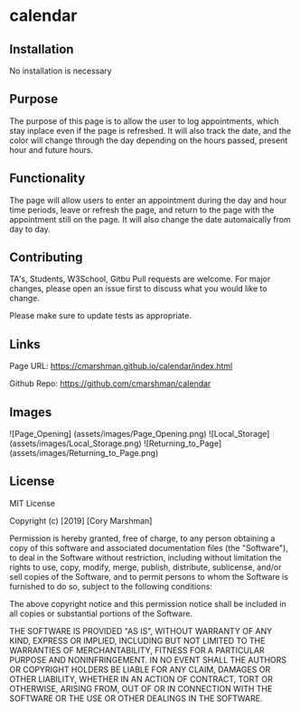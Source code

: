 # calendar

## Installation

No installation is necessary

## Purpose
 The purpose of this page is to allow the user to log appointments, which stay inplace even if the page is refreshed. It will also track the date, and the color will change through the day depending on the hours passed, present hour and future hours. 

## Functionality
The page will allow users to enter an appointment during the day and hour time periods, leave or refresh the page, and return to the page with the appointment still on the page. It will also change the date automaically from day to day. 

## Contributing
TA's, Students, W3School, Gitbu
Pull requests are welcome. For major changes, please open an issue first to discuss what you would like to change.

Please make sure to update tests as appropriate.

## Links
Page URL: https://cmarshman.github.io/calendar/index.html

Github Repo: https://github.com/cmarshman/calendar

## Images

![Page_Opening] (assets/images/Page_Opening.png)
![Local_Storage] (assets/images/Local_Storage.png)
![Returning_to_Page] (assets/images/Returning_to_Page.png)


## License
MIT License

Copyright (c) [2019] [Cory Marshman]

Permission is hereby granted, free of charge, to any person obtaining a copy
of this software and associated documentation files (the "Software"), to deal
in the Software without restriction, including without limitation the rights
to use, copy, modify, merge, publish, distribute, sublicense, and/or sell
copies of the Software, and to permit persons to whom the Software is
furnished to do so, subject to the following conditions:

The above copyright notice and this permission notice shall be included in all
copies or substantial portions of the Software.

THE SOFTWARE IS PROVIDED "AS IS", WITHOUT WARRANTY OF ANY KIND, EXPRESS OR
IMPLIED, INCLUDING BUT NOT LIMITED TO THE WARRANTIES OF MERCHANTABILITY,
FITNESS FOR A PARTICULAR PURPOSE AND NONINFRINGEMENT. IN NO EVENT SHALL THE
AUTHORS OR COPYRIGHT HOLDERS BE LIABLE FOR ANY CLAIM, DAMAGES OR OTHER
LIABILITY, WHETHER IN AN ACTION OF CONTRACT, TORT OR OTHERWISE, ARISING FROM,
OUT OF OR IN CONNECTION WITH THE SOFTWARE OR THE USE OR OTHER DEALINGS IN THE
SOFTWARE.